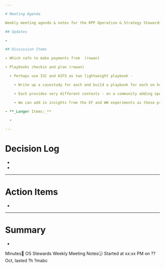 ```yaml
---

# Meeting Agenda

Weekly meeting agenda & notes for the RPP Operation & Strategy Stewards team.

## Updates

- 

## Discussion Items

- Which safe to make payments from  (rowan)

- Playbooks checkin and plan (rowan)

  - Perhaps use ISC and AIFS as two lightweight playbook - 

    - Write up a casestudy for each and build a playbook for each on how to take a similar approach

    - Each provides very different contexts - on a community adding operational gov and one an operational body adding community governance

    - We can add in insights from the EF and WW experiments as these progress. And then show others how to use the patterns etc we created for this experiment to serve their own efforts to distribute funds using crypto rails

- **_Longer Items:_**

  - 

---
```


# Decision Log

- 

- 

---

# Action Items

- 

---

# Summary

- 

Minutes📝 OS Stewards Weekly Meeting Notes🕞 Started at xx:xx PM on ?? Oct, lasted ?h ?mabc
